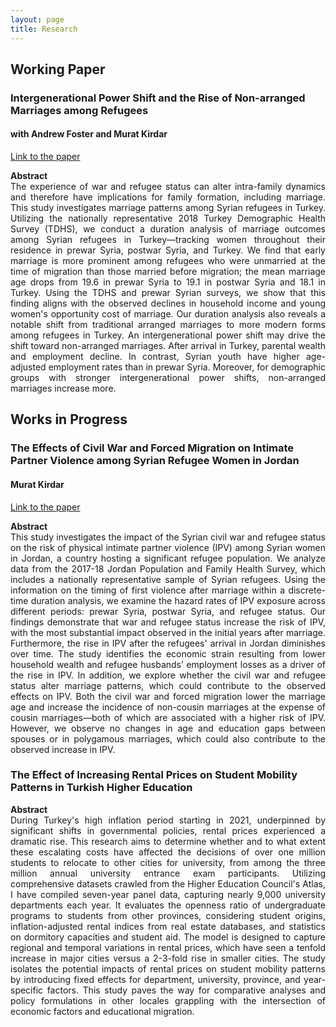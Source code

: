 ```yaml
---
layout: page
title: Research
---
```


## Working Paper

### Intergenerational Power Shift and the Rise of Non-arranged Marriages among Refugees ###
#### with Andrew Foster and Murat Kirdar ####
[Link to the paper](https://www.iza.org/publications/dp/16348/intergenerational-power-shift-and-the-rise-of-non-arranged-marriages-among-refugees)
<div style="text-align: justify;">
    <strong>Abstract</strong><br>
The experience of war and refugee status can alter intra-family dynamics and therefore have implications for family formation, including marriage. This study investigates marriage patterns among Syrian refugees in Turkey. Utilizing the nationally representative 2018 Turkey Demographic Health Survey (TDHS), we conduct a duration analysis of marriage outcomes among Syrian refugees in Turkey—tracking women throughout their residence in prewar Syria, postwar Syria, and Turkey. We find that early marriage is more prominent among refugees who were unmarried at the time of migration than those married before migration; the mean marriage age drops from 19.6 in prewar Syria to 19.1 in postwar Syria and 18.1 in Turkey. Using the TDHS and prewar Syrian surveys, we show that this finding aligns with the observed declines in household income and young women's opportunity cost of marriage. Our duration analysis also reveals a notable shift from traditional arranged marriages to more modern forms among refugees in Turkey. An intergenerational power shift may drive the shift toward non-arranged marriages. After arrival in Turkey, parental wealth and employment decline. In contrast, Syrian youth have higher age-adjusted employment rates than in prewar Syria. Moreover, for demographic groups with stronger intergenerational power shifts, non-arranged marriages increase more.
</div>


## Works in Progress

### The Effects of Civil War and Forced Migration on Intimate Partner Violence among Syrian Refugee Women in Jordan ###
#### Murat Kirdar ####
[Link to the paper](https://mervebetulgokce.github.io/assets/img/Paper2.pdf)
<div style="text-align: justify;">
    <strong>Abstract</strong><br>
This study investigates the impact of the Syrian civil war and refugee status on the risk of physical intimate partner violence (IPV) among Syrian women in Jordan, a country hosting a significant refugee population. We analyze data from the 2017-18 Jordan Population and Family Health Survey, which includes a nationally representative sample of Syrian refugees. Using the information on the timing of first violence after marriage within a discrete-time duration analysis, we examine the hazard rates of IPV exposure across different periods: prewar Syria, postwar Syria, and refugee status. Our findings demonstrate that war and refugee status increase the risk of IPV, with the most substantial impact observed in the initial years after marriage. Furthermore, the rise in IPV after the refugees' arrival in Jordan diminishes over time. The study identifies the economic strain resulting from lower household wealth and refugee husbands’ employment losses as a driver of the rise in IPV. In addition, we explore whether the civil war and refugee status alter marriage patterns, which could contribute to the observed effects on IPV. Both the civil war and forced migration lower the marriage age and increase the incidence of non-cousin marriages at the expense of cousin marriages—both of which are associated with a higher risk of IPV. However, we observe no changes in age and education gaps between spouses or in polygamous marriages, which could also contribute to the observed increase in IPV.
</div>


### The Effect of Increasing Rental Prices on Student Mobility Patterns in Turkish Higher Education ### 
<div style="text-align: justify;">
    <strong>Abstract</strong><br>
During Turkey's high inflation period starting in 2021, underpinned by significant shifts in governmental policies, rental prices experienced a dramatic rise. This research aims to determine whether and to what extent these escalating costs have affected the decisions of over one million students to relocate to other cities for university, from among the three million annual university entrance exam participants. Utilizing comprehensive datasets crawled from the Higher Education Council's Atlas, I have compiled seven-year panel data, capturing nearly 9,000 university departments each year. It evaluates the openness ratio of undergraduate programs to students from other provinces, considering student origins, inflation-adjusted rental indices from real estate databases, and statistics on dormitory capacities and student aid. The model is designed to capture regional and temporal variations in rental prices, which have seen a tenfold increase in major cities versus a 2-3-fold rise in smaller cities. The study isolates the potential impacts of rental prices on student mobility patterns by introducing fixed effects for department, university, province, and year-specific factors. This study paves the way for comparative analyses and policy formulations in other locales grappling with the intersection of economic factors and educational migration.
</div>
